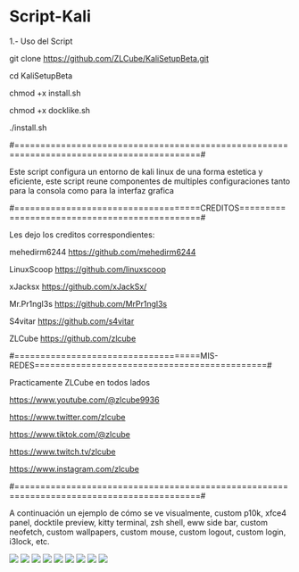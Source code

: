 # Script-Kali                                                                

1.- Uso del Script

git clone https://github.com/ZLCube/KaliSetupBeta.git

cd KaliSetupBeta

chmod +x install.sh

chmod +x docklike.sh

./install.sh

#==========================================================================================#

Este script configura un entorno de kali linux de una forma estetica y eficiente, este script reune componentes de multiples configuraciones tanto para la consola como para la interfaz grafica

#====================================CREDITOS==============================================#

Les dejo los creditos correspondientes: 

mehedirm6244 https://github.com/mehedirm6244

LinuxScoop https://github.com/linuxscoop

xJacksx https://github.com/xJackSx/

Mr.Pr1ngl3s https://github.com/MrPr1ngl3s

S4vitar https://github.com/s4vitar

ZLCube https://github.com/zlcube

#====================================MIS-REDES=============================================#

Practicamente ZLCube en todos lados

https://www.youtube.com/@zlcube9936

https://www.twitter.com/zlcube

https://www.tiktok.com/@zlcube

https://www.twitch.tv/zlcube

https://www.instagram.com/zlcube

#==========================================================================================#

A continuación un ejemplo de cómo se ve visualmente, custom p10k, xfce4 panel, docktile preview, kitty terminal, zsh shell, eww side bar, custom neofetch, custom wallpapers, custom mouse, custom logout, custom login, i3lock, etc.

![](https://github.com/ZLCube/KaliSetupBeta/blob/main/Preview/DESK.PNG)
![](https://github.com/ZLCube/KaliSetupBeta/blob/main/Preview/lockscreen.PNG)
![](https://github.com/ZLCube/KaliSetupBeta/blob/main/Preview/logout.PNG)
![](https://github.com/ZLCube/KaliSetupBeta/blob/main/Preview/custom%20login.PNG)
![](https://github.com/ZLCube/KaliSetupBeta/blob/main/Preview/Sidebar.PNG)
![](https://github.com/ZLCube/KaliSetupBeta/blob/main/Preview/wallpapers.PNG)
![](https://github.com/ZLCube/KaliSetupBeta/blob/main/Preview/mouse.PNG)
![](https://github.com/ZLCube/KaliSetupBeta/blob/main/Preview/preview.PNG)
![](https://github.com/ZLCube/KaliSetupBeta/blob/main/Preview/shell.PNG)


